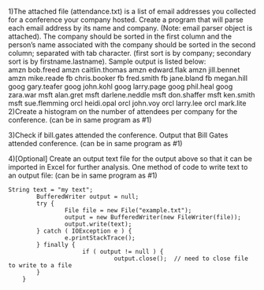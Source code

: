 1)The attached file (attendance.txt) is a list of email addresses you collected for a conference your company hosted.  Create a program that will parse each email address by its name and company.  (Note: email parser object is attached).   The company should be sorted in the first column and the person’s name associated with the company should be sorted in the second column; separated with tab character.  (first sort is by company; secondary sort is by firstname.lastname).  Sample output is listed below:  
amzn	bob.freed
amzn	caitlin.thomas
amzn	edward.flak
amzn	jill.bennet
amzn	mike.reade
fb		chris.booker
fb		fred.smith
fb		jane.bland
fb		megan.hill
goog	gary.teafer
goog	john.kohl
goog	larry.page
goog	phil.heal
goog	zara.war
msft	alan.gret
msft	darlene.neddle
msft	don.shaffer
msft	ken.smith
msft	sue.flemming
orcl		heidi.opal
orcl		john.voy
orcl		larry.lee
orcl		mark.lite
2)Create a histogram on the number of attendees per company for the conference.  (can be in same program as #1)

3)Check if bill.gates attended the conference.  Output that Bill Gates attended conference.  (can be in same program as #1)

4)[Optional] Create an output text file for the output above so that it can be imported in Excel for further analysis.  One method of code to write text to an output file:  (can be in same program as #1)

	String text = "my text";
        	BufferedWriter output = null;
        	try {
            	    File file = new File("example.txt");
            	    output = new BufferedWriter(new FileWriter(file));
            	    output.write(text);
        	} catch ( IOException e ) {
            	    e.printStackTrace();
        	} finally {
                         if ( output != null ) {
                                  output.close();  // need to close file to write to a file
          	}
        }
